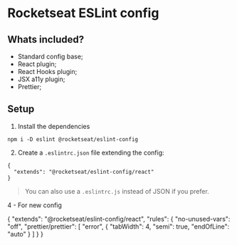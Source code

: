 # Rocketseat ESLint config

## Whats included?

- Standard config base;
- React plugin;
- React Hooks plugin;
- JSX a11y plugin;
- Prettier;

## Setup

1. Install the dependencies
```
npm i -D eslint @rocketseat/eslint-config
```

2. Create a `.eslintrc.json` file extending the config:
```
{
  "extends": "@rocketseat/eslint-config/react"
}
```

> You can also use a `.eslintrc.js` instead of JSON if you prefer.


4 - For new config

{
  "extends": "@rocketseat/eslint-config/react",
  "rules": {
    "no-unused-vars": "off",
    "prettier/prettier": [
      "error",
      {
        "tabWidth": 4,
        "semi": true,
        "endOfLine": "auto"
      }
    ]
  }
}
